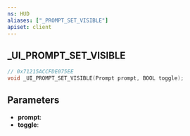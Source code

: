 ```yaml
---
ns: HUD
aliases: ["_PROMPT_SET_VISIBLE"]
apiset: client
---
```

## _UI_PROMPT_SET_VISIBLE

```c
// 0x71215ACCFDE075EE
void _UI_PROMPT_SET_VISIBLE(Prompt prompt, BOOL toggle);
```


## Parameters
* **prompt**:
* **toggle**:
